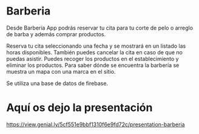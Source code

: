 # Barberia

Desde Barbería App podrás reservar tu cita para tu corte de pelo o arreglo de barba y además comprar productos.



Reserva tu cita seleccionando una fecha y se mostrará en un listado las horas disponibles. También puedes cancelar la cita en caso de que no puedas asistir. Puedes recoger los productos en el establecimiento y eliminar los productos. Para saber dónde se encuentra la barbería se muestra un mapa con una marca en el sitio.


Se utiliza una base de datos de firebase.

# Aquí os dejo la presentación

https://view.genial.ly/5cf551e9bbf1310f6e9fd72c/presentation-barberia
